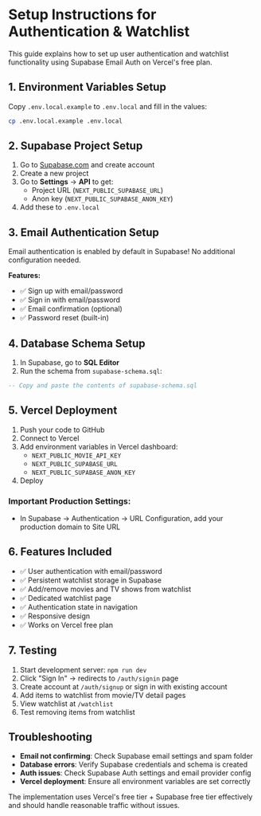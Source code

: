 # Setup Instructions for Authentication & Watchlist

This guide explains how to set up user authentication and watchlist functionality using Supabase Email Auth on Vercel's free plan.

## 1. Environment Variables Setup

Copy `.env.local.example` to `.env.local` and fill in the values:

```bash
cp .env.local.example .env.local
```

## 2. Supabase Project Setup

1. Go to [Supabase.com](https://supabase.com) and create account
2. Create a new project
3. Go to **Settings** → **API** to get:
   - Project URL (`NEXT_PUBLIC_SUPABASE_URL`)
   - Anon key (`NEXT_PUBLIC_SUPABASE_ANON_KEY`)
4. Add these to `.env.local`

## 3. Email Authentication Setup

Email authentication is enabled by default in Supabase! No additional configuration needed.

**Features:**

- ✅ Sign up with email/password
- ✅ Sign in with email/password
- ✅ Email confirmation (optional)
- ✅ Password reset (built-in)

## 4. Database Schema Setup

1. In Supabase, go to **SQL Editor**
2. Run the schema from `supabase-schema.sql`:

```sql
-- Copy and paste the contents of supabase-schema.sql
```

## 5. Vercel Deployment

1. Push your code to GitHub
2. Connect to Vercel
3. Add environment variables in Vercel dashboard:
   - `NEXT_PUBLIC_MOVIE_API_KEY`
   - `NEXT_PUBLIC_SUPABASE_URL`
   - `NEXT_PUBLIC_SUPABASE_ANON_KEY`
4. Deploy

### Important Production Settings:

- In Supabase → Authentication → URL Configuration, add your production domain to Site URL

## 6. Features Included

- ✅ User authentication with email/password
- ✅ Persistent watchlist storage in Supabase
- ✅ Add/remove movies and TV shows from watchlist
- ✅ Dedicated watchlist page
- ✅ Authentication state in navigation
- ✅ Responsive design
- ✅ Works on Vercel free plan

## 7. Testing

1. Start development server: `npm run dev`
2. Click "Sign In" → redirects to `/auth/signin` page
3. Create account at `/auth/signup` or sign in with existing account
4. Add items to watchlist from movie/TV detail pages
5. View watchlist at `/watchlist`
6. Test removing items from watchlist

## Troubleshooting

- **Email not confirming**: Check Supabase email settings and spam folder
- **Database errors**: Verify Supabase credentials and schema is created
- **Auth issues**: Check Supabase Auth settings and email provider config
- **Vercel deployment**: Ensure all environment variables are set correctly

The implementation uses Vercel's free tier + Supabase free tier effectively and should handle reasonable traffic without issues.
